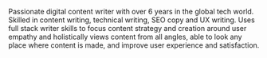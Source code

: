 Passionate digital content writer with over 6 years in the global tech world. Skilled in content writing, technical writing, SEO copy and UX writing. Uses full stack writer skills to focus content strategy and creation around user empathy and holistically views content from all angles, able to look any place where content is made, and improve user experience and satisfaction.

